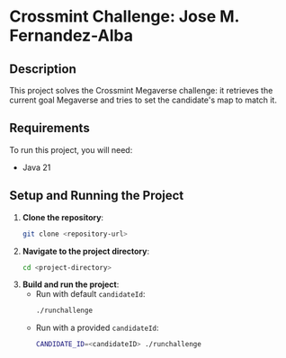# Crossmint Challenge: Jose M. Fernandez-Alba

## Description

This project solves the Crossmint Megaverse challenge: it retrieves the current goal Megaverse and tries to set the candidate's map to match it.

## Requirements

To run this project, you will need:

- Java 21

## Setup and Running the Project

1. **Clone the repository**:
   ```bash
   git clone <repository-url>
   ```
2. **Navigate to the project directory**:
   ```bash
   cd <project-directory>
   ```
3. **Build and run the project**:
    - Run with default `candidateId`:
      ```bash
      ./runchallenge
      ```
    - Run with a provided `candidateId`:
      ```bash
      CANDIDATE_ID=<candidateID> ./runchallenge
      ```
